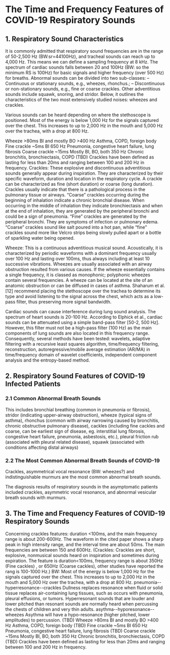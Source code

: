# The Time and Frequency Features of COVID-19 Respiratory Sounds

## 1. Respiratory Sound Characteristics

It is commonly admitted that respiratory sound frequencies are in the range of 50-2,500 Hz (BW:sr=44100Hz), and tracheal sounds can reach up to 4,000 Hz. This means we can define a sampling frequency at 8 kHz. The spectrum of cardiac sounds falls between 20 and 100Hz (BW: so the minimum RS is 100Hz) for basic signals and higher frequency (over 500 Hz) for breaths. Abnormal sounds can be divided into two sub-classes: – Continuous or stationary sounds, e.g., wheezes, rhonchus.; – Discontinuous or non-stationary sounds, e.g., fine or coarse crackles. Other adventitious sounds include squawk, snoring, and stridor. Below, it outlines the characteristics of the two most extensively studied noises: wheezes and crackles.

Various sounds can be heard depending on where the stethoscope is positioned. Most of the energy is below 1,000 Hz for the signals captured over the chest. This increases to up to 2,000 Hz in the mouth and 5,000 Hz over the trachea, with a drop at 800 Hz.

Wheeze >80ms BI and mostly BO >400 Hz Asthma, COPD, foreign body
Fine crackle ~5ms BI 650 Hz Pneumonia, congestive heart failure, lung fibrosis
Coarse crackle ~15ms Mostly BI, BO, both 350 Hz Chronic bronchitis, bronchiectasis, COPD
(TBD) Crackles have been defined as lasting for less than 20ms and ranging between 100 and 200 Hz in frequency.
Crackles: These explosive and discontinuous adventitious sounds generally appear during inspiration. They are characterized by their specific waveform, duration and location in the respiratory cycle. A crackle can be characterized as fine (short duration) or coarse (long duration). Crackles usually indicate that there is a pathological process in the pulmonary tissue or airways. “Coarse” crackles occurring during the beginning of inhalation indicate a chronic bronchial disease. When occurring in the middle of inhalation they indicate bronchiectasis and when at the end of inhalation, they are generated by the peripheral bronchi and could be a sign of pneumonia. “Fine” crackles are generated by the peripheral bronchi. They are symptoms of infection or pulmonary edema. “Coarse” crackles sound like salt poured into a hot pan, while “fine” crackles sound more like Velcro strips being slowly pulled apart or a bottle of sparkling water being opened.

Wheeze: This is a continuous adventitious musical sound. Acoustically, it is characterized by periodic waveforms with a dominant frequency usually over 100 Hz and lasting over 100ms, thus always including at least 10 successive vibrations. Wheezes are usually associated with an airway obstruction resulted from various causes. If the wheeze essentially contains a single frequency, it is classed as monophonic; polyphonic wheezes contain several frequencies. A wheeze can be located at the site of an anatomic obstruction or can be diffused in cases of asthma. Shaharum et al. [12] recommend placing the stethoscope over the trachea to determine its type and avoid listening to the signal across the chest, which acts as a low-pass filter, thus preserving more signal bandwidth.

Cardiac sounds can cause interference during lung sound analysis. The spectrum of heart sounds is 20-100 Hz. According to Elphick et al., cardiac sounds can be attenuated using a simple band-pass filter [50-2, 500 Hz]. However, this filter must not be a high-pass filter (100 Hz) as the main components of lung sounds are also located in this frequency range. Consequently, several methods have been tested: wavelets, adaptive filtering with a recursive least squares algorithm, time/frequency filtering, reconstruction, autoregressive/mobile average estimation (AR/MA) in time/frequency domain of wavelet coefficients, independent component analysis and the entropy-based method.

## 2. Respiratory Sound Features of COVID-19 Infected Patients
### 2.1 Common Abnormal Breath Sounds

This includes bronchial breathing (common in pneumonia or fibrosis), stridor (indicating upper-airway obstruction), wheeze (typical signs of asthma), rhonchus (common with airway narrowing caused by bronchitis, chronic obstructive pulmonary disease), cackles (including fine cackles and coarse, can be earliest sign of disease, eg. interstitial lung fibrosis, congestive heart failure, pneumonia, asbestosis, etc.), pleural friction rub (associated with pleural related disease), squawk (associated with conditions affecting distal airways)

### 2.2 The Most Common Abnormal Breath Sounds of COVID-19

Crackles, asymmetrical vocal resonance (BW: wheezes?) and indistinguishable murmurs are the most common abnormal breath sounds.

The diagnosis results of respiratory sounds in the asymptomatic patients included crackles, asymmetric vocal resonance, and abnormal vesicular breath sounds with murmurs.

## 3. The Time and Frequency Features of COVID-19 Respiratory Sounds

Concerning crackles features: duration <100ms, and the main frequency range is about 200-600Hz.
 The waveform in the cited paper shows a sharp peak in high intensity range, and the interval time are about 50ms. The main frequencies are between 150 and 600Hz. (Crackles: Crackles are short, explosive, nonmusical sounds heard on inspiration and sometimes during expiration. The feature is duration<100ms, frequency range is about 350Hz (Fine cackles) , or 650Hz (Coarse cackles), other studies have reported the rang is 100-1000 Hz.)
 BW: Most of the energy is below 1,000 Hz for the signals captured over the chest. This increases to up to 2,000 Hz in the mouth and 5,000 Hz over the trachea, with a drop at 800 Hz.
 pneumonia--hyperresonance--crackles Dullness replaces resonance when fluid or solid tissue replaces air-containing lung tissues, such as occurs with pneumonia, pleural effusions, or tumors. Hyperresonant sounds that are louder and lower pitched than resonant sounds are normally heard when percussing the chests of children and very thin adults.
 asythma--hyporesonance--wheezes Asythma will have a hypo-resonance (higher pitched, lower amplitudes) to percussion.
 (TBD) Wheeze >80ms BI and mostly BO >400 Hz Asthma, COPD, foreign body
 (TBD) Fine crackle ~5ms BI 650 Hz Pneumonia, congestive heart failure, lung fibrosis
 (TBD) Coarse crackle ~15ms Mostly BI, BO, both 350 Hz Chronic bronchitis, bronchiectasis, COPD
 (TBD) Crackles have been defined as lasting for less than 20ms and ranging between 100 and 200 Hz in frequency.